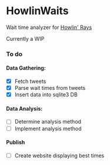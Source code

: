 # HowlinWaits

Wait time analyzer for [Howlin' Rays](https://howlinrays.com/)

Currently a WIP

### To do

#### Data Gathering:
- [X] Fetch tweets
- [X] Parse wait times from tweets
- [X] Insert data into sqlite3 DB

#### Data Analysis:
- [ ] Determine analysis method
- [ ] Implement analysis method

#### Publish 
- [ ] Create website displaying best times
